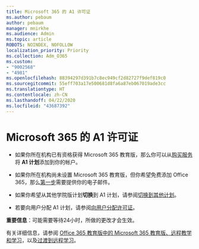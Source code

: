 ```yaml
---
title: Microsoft 365 的 A1 许可证
ms.author: pebaum
author: pebaum
manager: mnirkhe
ms.audience: Admin
ms.topic: article
ROBOTS: NOINDEX, NOFOLLOW
localization_priority: Priority
ms.collection: Adm_O365
ms.custom:
- "9002568"
- "4981"
ms.openlocfilehash: 88394297d391b7c8ec949cf2d82727f9def819c0
ms.sourcegitcommit: 55eff703a17e500681d8fa6a87eb067019ade3cc
ms.translationtype: HT
ms.contentlocale: zh-CN
ms.lasthandoff: 04/22/2020
ms.locfileid: "43687392"
---
```

# <a name="a1-license-for-microsoft-365"></a>Microsoft 365 的 A1 许可证


- 如果你所在机构已有资格获得 Microsoft 365 教育版，那么你可以从[购买服务](https://docs.microsoft.com/microsoft-365/commerce/buy-another-subscription?view=o365-worldwide#buy-another-subscription)将 **A1 计划**添加到你的帐户。 

- 如果你所在机构尚未设置 Microsoft 365 教育版，但你希望免费添加 Office 365，那么[第一步](https://www.microsoft.com/education/products/office)需要提供你的电子邮件。 

- 如果你希望从其他学院版计划**切换**到 A1 计划，请参阅[切换到其他计划](https://docs.microsoft.com/microsoft-365/commerce/subscriptions/switch-plans-manually)。 

- 若要向用户分配 A1 计划，请参阅[向用户分配许可证](https://docs.microsoft.com/microsoft-365/admin/manage/assign-licenses-to-users)。 

**重要信息**：可能需要等待24小时，所做的更改才会生效。 

有关详细信息，请参阅 [Office 365 教育版中的 Microsoft 365 教育版、远程教学和学习](https://support.office.com/article/remote-teaching-and-learning-in-office-365-education-f651ccae-7b65-478b-8366-51bb884025c4)，以及[过渡到远程学习](https://www.microsoft.com/education/remote-learning)。 
